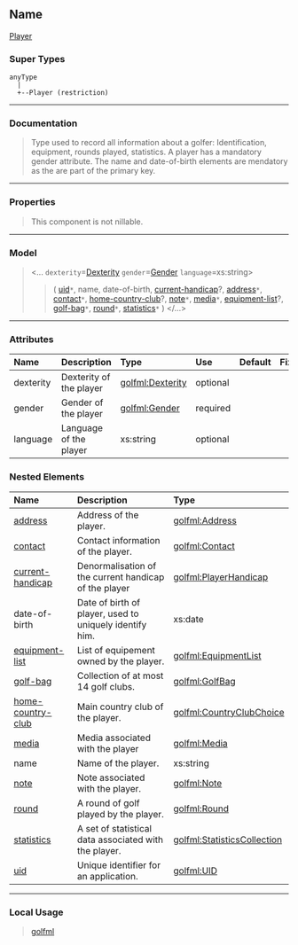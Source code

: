 ## Name ##

[Player](CPlayer.md)
### Super Types ###
```
anyType
  |
  +--Player (restriction)
```


---


### Documentation ###


> Type used to record all information about a golfer: Identification, equipment, rounds played,
> statistics.
> A player has a mandatory gender attribute.
> The name and date-of-birth elements are mendatory as the are part of the primary key.


---



### Properties ###

> This component is not nillable.

---


### Model ###

> <...  `dexterity`=[Dexterity](SDexterity.md)  `gender`=[Gender](SGender.md)  `language`=xs:string>
> > ( [uid](CUID.md)`*`, name, date-of-birth, [current-handicap](CPlayerHandicap.md)?, [address](CAddress.md)`*`, [contact](CContact.md)`*`, [home-country-club](CCountryClubChoice.md)?, [note](CNote.md)`*`, [media](CMedia.md)`*`, [equipment-list](CEquipmentList.md)?, [golf-bag](CGolfBag.md)`*`, [round](CRound.md)`*`, [statistics](CStatisticsCollection.md)`*`   )
> > </...>

---


### Attributes ###

| **Name** | **Description** | **Type** | **Use** | **Default** | **Fixed** | **Form** |
|:---------|:----------------|:---------|:--------|:------------|:----------|:---------|
| dexterity |  Dexterity of the player | [golfml:Dexterity](SDexterity.md) | optional |  |  | unqualified |
| gender |  Gender of the player | [golfml:Gender](SGender.md) | required |  |  | unqualified |
| language |  Language of the player | xs:string | optional |  |  | unqualified |

### Nested Elements ###

| **Name** | **Description** | **Type** |
|:---------|:----------------|:---------|
| [address](CAddress.md) |  					Address of the player.				 | [golfml:Address](CAddress.md) |
| [contact](CContact.md) |  					Contact information of the player.				 | [golfml:Contact](CContact.md) |
| [current-handicap](CPlayerHandicap.md) |  Denormalisation of the current handicap of the player | [golfml:PlayerHandicap](CPlayerHandicap.md) |
| date-of-birth |  					Date of birth of player, used to uniquely identify him.				 | xs:date |
| [equipment-list](CEquipmentList.md) |  					List of equipement owned by the player.				 | [golfml:EquipmentList](CEquipmentList.md) |
| [golf-bag](CGolfBag.md) |  					Collection of at most 14 golf clubs.				 | [golfml:GolfBag](CGolfBag.md) |
| [home-country-club](CCountryClubChoice.md) |  					Main country club of the player.				 | [golfml:CountryClubChoice](CCountryClubChoice.md) |
| [media](CMedia.md) |  Media associated with the player | [golfml:Media](CMedia.md) |
| name |  					Name of the player.				 | xs:string |
| [note](CNote.md) |  					Note associated with the player.				 | [golfml:Note](CNote.md) |
| [round](CRound.md) |  					A round of golf played by the player.				 | [golfml:Round](CRound.md) |
| [statistics](CStatisticsCollection.md) |  					A set of statistical data associated with the player.				 | [golfml:StatisticsCollection](CStatisticsCollection.md) |
| [uid](CUID.md) |  					Unique identifier for an application.				 | [golfml:UID](CUID.md) |


---


### Local Usage ###

> [golfml](Egolfml.md)